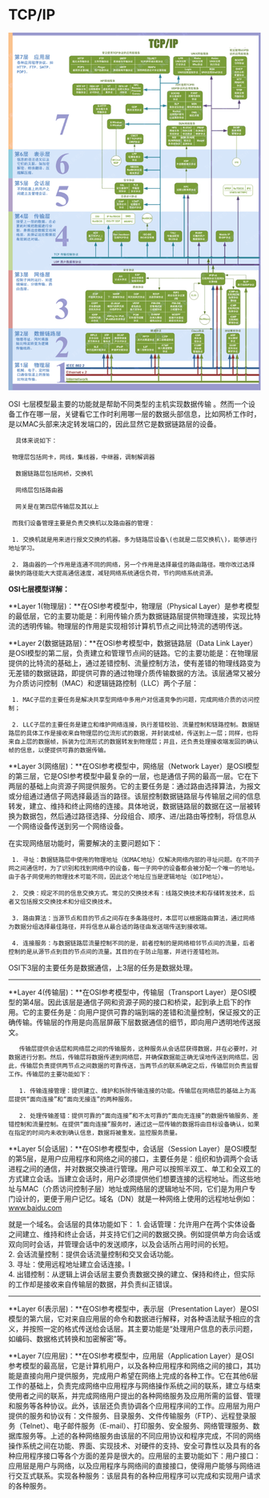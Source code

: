 # TCP/IP

![TCP/IP](../../../.gitbook/assets/1409717-20180727235947511-1223824406.gif)

OSI 七层模型最主要的功能就是帮助不同类型的主机实现数据传输 。然而一个设备工作在哪一层，关键看它工作时利用哪一层的数据头部信息，比如网桥工作时，是以MAC头部来决定转发端口的，因此显然它是数据链路层的设备。

      具体来说如下：

     ​物理层包括网卡，网线，集线器，中继器，调制解调器

      数据链路层包括网桥，交换机

      网络层包括路由器

      网关是在第四层传输层及其以上

     而我们设备管理主要是负责交换机以及路由器的管理：

     1. 交换机就是用来进行报文交换的机器。多为链路层设备\(也就是二层交换机\)，能够进行地址学习。

     2. 路由器的一个作用是连通不同的网络，另一个作用是选择最佳的路由路径。哦你改过选择最快的路径能大大提高通信速度，减轻网络系统通信负荷，节约网络系统资源。 

**OSI七层模型详解：**

**Layer 1\(物理层\)：**在OSI参考模型中，物理层（Physical Layer）是参考模型的最低层，它的主要功能是：利用传输介质为数据链路层提供物理连接，实现比特流的透明传输。物理层的作用是实现相邻计算机节点之间比特流的透明传送。

**Layer 2\(数据链路层\)：**在OSI参考模型中，数据链路层（Data Link Layer）是OSI模型的第二层，负责建立和管理节点间的链路。它的主要功能是：在物理层提供的比特流的基础上，通过差错控制、流量控制方法，使有差错的物理线路变为无差错的数据链路，即提供可靠的通过物理介质传输数据的方法。该层通常又被分为介质访问控制（MAC）和逻辑链路控制（LLC）两个子层：

     1. MAC子层的主要任务是解决共享型网络中多用户对信道竞争的问题，完成网络介质的访问控制；

     2. LLC子层的主要任务是建立和维护网络连接，执行差错校验、流量控制和链路控制。数据链路层的具体工作是接收来自物理层的位流形式的数据，并封装成帧，传送到上一层；同样，也将来自上层的数据帧，拆装为位流形式的数据转发到物理层；并且，还负责处理接收端发回的确认帧的信息，以便提供可靠的数据传输。

**Layer 3\(网络层\)：**在OSI参考模型中，网络层（Network Layer）是OSI模型的第三层，它是OSI参考模型中最复杂的一层，也是通信子网的最高一层。它在下两层的基础上向资源子网提供服务。它的主要任务是：通过路由选择算法，为报文或分组通过通信子网选择最适当的路径。该层控制数据链路层与传输层之间的信息转发，建立、维持和终止网络的连接。具体地说，数据链路层的数据在这一层被转换为数据包，然后通过路径选择、分段组合、顺序、进/出路由等控制，将信息从一个网络设备传送到另一个网络设备。

在实现网络层功能时，需要解决的主要问题如下： 

     1. 寻址：数据链路层中使用的物理地址（如MAC地址）仅解决网络内部的寻址问题。在不同子网之间通信时，为了识别和找到网络中的设备，每一子网中的设备都会被分配一个唯一的地址。由于各子网使用的物理技术可能不同，因此这个地址应当是逻辑地址（如IP地址）。 

     2. 交换：规定不同的信息交换方式。常见的交换技术有：线路交换技术和存储转发技术，后者又包括报文交换技术和分组交换技术。 

     3. 路由算法：当源节点和目的节点之间存在多条路径时，本层可以根据路由算法，通过网络为数据分组选择最佳路径，并将信息从最合适的路径由发送端传送到接收端。 

     4. 连接服务：与数据链路层流量控制不同的是，前者控制的是网络相邻节点间的流量，后者控制的是从源节点到目的节点间的流量。其目的在于防止阻塞，并进行差错检测。

OSI下3层的主要任务是数据通信，上3层的任务是数据处理。  
****

**Layer 4\(传输层\)：**在OSI参考模型中，传输层（Transport Layer）是OSI模型的第4层。因此该层是通信子网和资源子网的接口和桥梁，起到承上启下的作用。它的主要任务是：向用户提供可靠的端到端的差错和流量控制，保证报文的正确传输。传输层的作用是向高层屏蔽下层数据通信的细节，即向用户透明地传送报文。

       传输层提供会话层和网络层之间的传输服务，这种服务从会话层获得数据，并在必要时，对数据进行分割。然后，传输层将数据传递到网络层，并确保数据能正确无误地传送到网络层。因此，传输层负责提供两节点之间数据的可靠传送，当两节点的联系确定之后，传输层则负责监督工作。传输层的主要功能如下：

       1. 传输连接管理：提供建立、维护和拆除传输连接的功能。传输层在网络层的基础上为高层提供“面向连接”和“面向无接连”的两种服务。

       2. 处理传输差错：提供可靠的“面向连接”和不太可靠的“面向无连接”的数据传输服务、差错控制和流量控制。在提供“面向连接”服务时，通过这一层传输的数据将由目标设备确认，如果在指定的时间内未收到确认信息，数据将被重发。监控服务质量。​​

**Layer 5\(会话层\)：**在OSI参考模型中，会话层（Session Layer）是OSI模型的第5层，是用户应用程序和网络之间的接口，主要任务是：组织和协调两个会话进程之间的通信，并对数据交换进行管理。用户可以按照半双工、单工和全双工的方式建立会话。当建立会话时，用户必须提供他们想要连接的远程地址。而这些地址与MAC（介质访问控制子层）地址或网络层的逻辑地址不同，它们是为用户专门设计的，更便于用户记忆。域名（DN）就是一种网络上使用的远程地址例如：www.baidu.com​​

就是一个域名。会话层的具体功能如下：       1. 会话管理：允许用户在两个实体设备之间建立、维持和终止会话，并支持它们之间的数据交换。例如提供单方向会话或双向同时会话，并管理会话中的发送顺序，以及会话所占用时间的长短。  
       2. 会话流量控制：提供会话流量控制和交叉会话功能。  
       3. 寻址：使用远程地址建立会话连接。l  
       4. 出错控制：从逻辑上讲会话层主要负责数据交换的建立、保持和终止，但实际的工作却是接收来自传输层的数据，并负责纠正错误。  
  
****

**Layer 6\(表示层\)：**在OSI参考模型中，表示层（Presentation Layer）是OSI模型的第六层，它对来自应用层的命令和数据进行解释，对各种语法赋予相应的含义，并按照一定的格式传送给会话层。其主要功能是“处理用户信息的表示问题，如编码、数据格式转换和加密解密”等。

**Layer 7\(应用层\)：**在OSI参考模型中，应用层（Application Layer）是OSI参考模型的最高层，它是计算机用户，以及各种应用程序和网络之间的接口，其功能是直接向用户提供服务，完成用户希望在网络上完成的各种工作。它在其他6层工作的基础上，负责完成网络中应用程序与网络操作系统之间的联系，建立与结束使用者之间的联系，并完成网络用户提出的各种网络服务及应用所需的监督、管理和服务等各种协议。此外，该层还负责协调各个应用程序间的工作。应用层为用户提供的服务和协议有：文件服务、目录服务、文件传输服务（FTP）、远程登录服务（Telnet）、电子邮件服务（E-mail）、打印服务、安全服务、网络管理服务、数据库服务等。上述的各种网络服务由该层的不同应用协议和程序完成，不同的网络操作系统之间在功能、界面、实现技术、对硬件的支持、安全可靠性以及具有的各种应用程序接口等各个方面的差异是很大的。应用层的主要功能如下：用户接口：应用层是用户与网络，以及应用程序与网络间的直接接口，使得用户能够与网络进行交互式联系。实现各种服务：该层具有的各种应用程序可以完成和实现用户请求的各种服务。      　　　　

